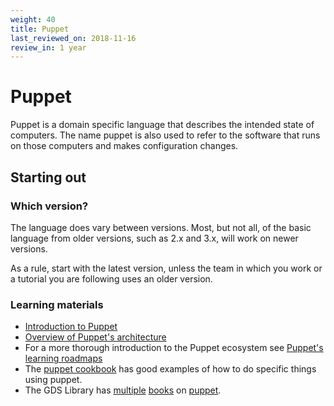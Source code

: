 ```yaml
---
weight: 40
title: Puppet
last_reviewed_on: 2018-11-16
review_in: 1 year
---
```


# Puppet

Puppet is a domain specific language that describes the intended state of
computers. The name puppet is also used to refer to the software that runs on
those computers and makes configuration changes.

## Starting out

### Which version?

The language does vary between versions. Most, but not all, of the basic
language from older versions, such as 2.x and 3.x, will work on newer versions.

As a rule, start with the latest version, unless the team in which you work or
a tutorial you are following uses an older version.

### Learning materials
- [Introduction to Puppet](https://davidwinter.me/introduction-to-puppet/)
- [Overview of Puppet's architecture](https://puppet.com/docs/puppet/5.5/architecture.html)
- For a more thorough introduction to the Puppet ecosystem see [Puppet's learning roadmaps](https://learn.puppet.com/learning-roadmaps)
- The [puppet cookbook](https://www.puppetcookbook.com/) has good examples of how to do specific things using puppet.
- The GDS Library has [multiple](https://gds-library.cloudapps.digital/books/98) [books](https://gds-library.cloudapps.digital/books/4) on [puppet](https://gds-library.cloudapps.digital/books/94).
